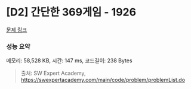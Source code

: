 # [D2] 간단한 369게임 - 1926 

[문제 링크](https://swexpertacademy.com/main/code/problem/problemDetail.do?contestProbId=AV5PTeo6AHUDFAUq) 

### 성능 요약

메모리: 58,528 KB, 시간: 147 ms, 코드길이: 238 Bytes



> 출처: SW Expert Academy, https://swexpertacademy.com/main/code/problem/problemList.do